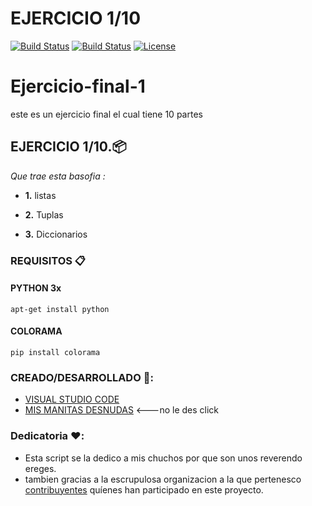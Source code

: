 # EJERCICIO 1/10

[![Build Status](https://img.shields.io/badge/-%231-green?logo=data:image/png;base64,iVBORw0KGgoAAAANSUhEUgAAAA4AAAAOCAQAAAC1QeVaAAAAAmJLR0QA/4ePzL8AAADKSURBVCgVBcE9SwIBAADQZ4khpCelIHGGiFAULiFOoURjQ9QerQYKDUJ7UEcu12EQ9IEnVDT4AxocGmrqT/UeAAc2ALAMALx4tg8y3swFAGR9efDtQ+LdTMcAIPTqCEDOvaIEWJMKAECoLwYi20YKaOkBiKHgV9OlDCJ/skpuxH5UOXZoYioAu249qmHqlKGGhU9LIG8F8KTImT1DI007AAhFUHel6kRXGUBeqgQkavq2AGyaaQCsS7VATtu1sQAAVl2Ijd05VwHgH+jDJXbdAovRAAAAAElFTkSuQmCC)](https://github.com/JosuePF/Ejercicio-final-1)
[![Build Status](https://img.shields.io/badge/-VSC-blue?logo=visual-studio-code&?style=for-the-badge)](https://github.com/JosuePF/Ejercicio-final-1)
[![License](https://img.shields.io/badge/license-MYdIc-yellow)](https://github.com/JosuePF/Ejercicio-final-1)



# Ejercicio-final-1
este es un ejercicio final el cual tiene 10 partes 

## EJERCICIO 1/10.📦

_Que trae esta basofia :_

* **1.**  listas

* **2.**  Tuplas

* **3.**  Diccionarios


### REQUISITOS 📋

#### PYTHON 3x
```
apt-get install python
```

#### COLORAMA
```
pip install colorama
```

### CREADO/DESARROLLADO 🍺:

* [VISUAL STUDIO CODE](https://code.visualstudio.com/)
* [MIS MANITAS DESNUDAS](https://mismanitas.onion) <---no le des click


### Dedicatoria ❤️:

* Esta script se la dedico a mis chuchos por que son unos reverendo ereges.
* tambien gracias a la escrupulosa organizacion a la que pertenesco [contribuyentes](https://github.com/lupusre) quíenes han participado en este proyecto. 
 

